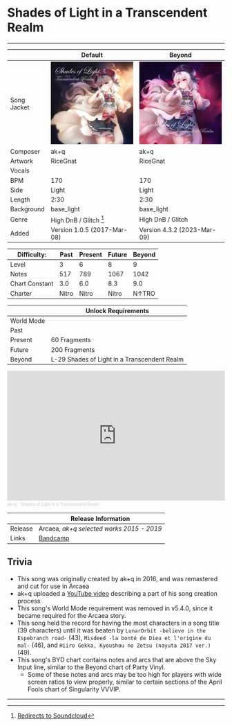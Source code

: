 # Shades of Light in a Transcendent Realm

___

| | Default | Beyond |
|---|---|---|
| Song Jacket | ![Jacket](gallery/Shades_of_light.png) | ![Jacket](gallery/Shades_of_Light_in_a_Transcendent_Realm_BYD.png) |
| Composer | ak+q | ak+q |
| Artwork | RiceGnat | RiceGnat |
| Vocals | | |
| BPM | 170 | 170 |
| Side | Light | Light |
| Length | 2:30 | 2:30 |
| Background | base_light | base_light |
| Genre | High DnB / Glitch [^1] | High DnB / Glitch |
| Added | Version 1.0.5 (2017-Mar-08) | Version 4.3.2 (2023-Mar-09) |

| Difficulty: | Past | Present | Future | Beyond |
| --- | --- | --- | --- | --- |
| Level | 3 | 6 | 8 | 9 |
| Notes | 517 | 789 | 1067 | 1042 |
| Chart Constant | 3.0 | 6.0 | 8.3 | 9.0 |
| Charter | Nitro | Nitro | Nitro | N↑TRO |

| | Unlock Requirements |
| --- | --- |
| World Mode | |
| Past | |
| Present | 60 Fragments |
| Future | 200 Fragments |
| Beyond | L-29 Shades of Light in a Transcendent Realm |

<iframe width="100%" height="300" scrolling="no" frameborder="no" allow="autoplay" src="https://w.soundcloud.com/player/?url=https%3A//api.soundcloud.com/tracks/273739966&color=%23ff5500&auto_play=false&hide_related=false&show_comments=true&show_user=true&show_reposts=false&show_teaser=true&visual=true"></iframe><div style="font-size: 10px; color: #cccccc;line-break: anywhere;word-break: normal;overflow: hidden;white-space: nowrap;text-overflow: ellipsis; font-family: Interstate,Lucida Grande,Lucida Sans Unicode,Lucida Sans,Garuda,Verdana,Tahoma,sans-serif;font-weight: 100;"><a href="https://soundcloud.com/ak_q" title="ak+q" target="_blank" style="color: #cccccc; text-decoration: none;">ak+q</a> · <a href="https://soundcloud.com/ak_q/shades-of-light-in-a-transcendent-realm" title="Shades of Light in a Transcendent Realm" target="_blank" style="color: #cccccc; text-decoration: none;">Shades of Light in a Transcendent Realm</a></div>

| | Release Information |
|---|---|
| Release | Arcaea, *ak+q selected works 2015 - 2019* |
| Links | [Bandcamp](https://ak-q.bandcamp.com/track/shades-of-light-in-a-transcendent-realm) |

## Trivia

- This song was originally created by ak+q in 2016, and was remastered and cut for use in Arcaea
- ak+q uploaded a [YouTube video](https://www.youtube.com/watch?v=nP70bnzpYDY) describing a part of his song creation process
- This song's World Mode requirement was removed in v5.4.0, since it became required for the Arcaea story.
- This song held the record for having the most characters in a song title (39 characters) until it was beaten by `LunarOrbit -believe in the Espebranch road-` (43), `Misdeed -la bonté de Dieu et l'origine du mal-` (46), and `Hiiro Gekka, Kyoushou no Zetsu (nayuta 2017 ver.)` (49).
- This song's BYD chart contains notes and arcs that are above the Sky Input line, similar to the Beyond chart of Party Vinyl.
  - Some of these notes and arcs may be too high for players with wide screen ratios to view properly, similar to certain sections of the April Fools chart of Singularity VVVIP.

___

[^1]: [Redirects to Soundcloud](https://soundcloud.com/ak_q/shades-of-light-in-a-transcendent-realm)
